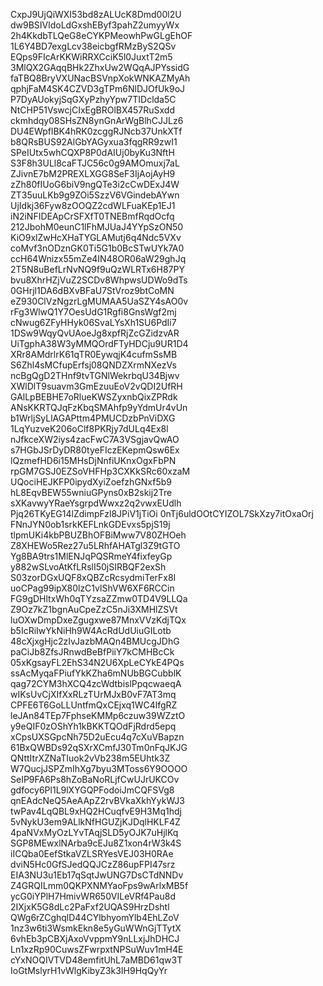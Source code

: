 CxpJ9UjQiWXI53bd8zALUcK8Dmd00l2U
dw9BSIVldoLdGxshEByf3pahZ2umyyWx
2h4KkdbTLQeG8eCYKPMeowhPwGLgEhOF
1L6Y4BD7exgLcv38eicbgfRMzByS2QSv
EQps9FIcArKKWiRRXCciK5l0JuxtT2m5
3MlQX2GAqqBHk2ZhxUw2WQqAJPYssidG
faTBQ8BryVXUNacBSVnpXokWNKAZMyAh
qphjFaM4SK4CZVD3gTPm6NlDJOfUk9oJ
P7DyAUokyjSqGXyPzhyYpw7TIDclda5C
NtCHP51VswcjCIxEgBROlBX457RuSxdd
ckmhdqy08SHsZN8ynGnArWgBlhCJJLz6
DU4EWpflBK4hRK0zcggRJNcb37UnkXTf
b8QRsBUS92AlGbYAGyxua3fqgRR9zwI1
SPeIUtx5whCQXP8P0dAIUj0byKu3NftH
S3F8h3ULl8caFTJC56c0g9AMOmuxj7aL
ZJivnE7bM2PREXLXGG8SeF3IjAojAyH9
zZh80fIUoG6biV9ngQTe3i2cCwDExJ4W
ZT35uuLKb9g9ZOi5SzzV6VGindebAYwn
UjIdkj36Fyw8zOOQZ2cdWLFuaKEp1EJ1
iN2iNFIDEApCrSFXfT0TNEBmfRqdOcfq
212JbohM0eunC1lFhMJUaJ4YYpSzON50
KiO9xlZwHcXHaTYGLAMutj6q4Ndc5VXv
coMvf3nODznGK0Ti5G1b0BcSTwUYk7A0
ccH64Wnizx55mZe4IN48OR06aW29ghJq
2T5N8uBefLrNvNQ9f9uQzWLRTx6H87PY
bvu8XhrHZjVuZ2SCDv8WhpwsUDWo9dTs
0GHrjl1DA6dBXvBFaU7StVroz9btCoMN
eZ930ClVzNgzrLgMUMAA5UaSZY4sAO0v
rFg3WlwQ1Y7OesUdG1Rgfi8GnsWgf2mj
cNwug6ZFyHHyk06SvaLYsXh1SU6PdIi7
1DSw9WqyQvUAoeJg8xpfRjZcGZidzvAR
UiTgphA38W3yMMQOrdFTyHDCju9UR1D4
XRr8AMdrlrK61qTR0EywqjK4cufmSsMB
S6Zhl4sMCfupErfsj08QNDZXrmNXezVs
ncBgQgD2THnf9tvTGNlWekrbqU34Bjwv
XWlDlT9suavm3GmEzuuEoV2vQDI2UfRH
GAlLpBEBHE7oRlueKWSZyxnbQixZPRdk
ANsKKRTQJqFzKbqSMAhfp9yYdmUr4vUn
b1WrljSyLlAGAPttm4PMUCDzbPnViDXG
1LqYuzveK206oClf8PKRjy7dULq4Ex8l
nJfkceXW2iys4zacFwC7A3VSgjavQwAO
s7HGbJSrDyDR80tyeFIczEKepmQsw6Ex
lQzmefHD6i15MHsDjNnfiUKnxOgxFbPN
rpGM7GSJ0EZSoVHFHp3CXKkSRc60xzaM
UQociHEJKFP0ipydXyiZoefzhGNxf5b9
hL8EqvBEW55wniuGPyns0xB2skij2Tre
sXKavwyYRaeYsgrpdWwxz2q2vwxEUdlh
Pjq26TKyEG14lZdimpFzl8JPiV1jTiOi
0nTj6uldOOtCYIZOL7SkXzy7itOxaOrj
FNnJYN0ob1srkKEFLnkGDEvxs5pjS19j
tlpmUKi4kbPBUZBhOFBiMww7V80ZHOeh
Z8XHEWo5Rez27u5LRhfAHATgl3Z9tGTO
Yg8BA9trs1MlENJqPQSRmeY4fixfeyGp
y882wSLvoAtKfLRslI50jSIRBQF2exSh
S03zorDGxUQF8xQBZcRcsydmiTerFx8I
uoCPag99ipX80lzC1vlShVW6XF6RCCin
FG9gDHltxWh0qTYzsaZZmw0TD4V9LLQa
Z9Oz7kZ1bgnAuCpeZzC5nJi3XMHlZSVt
luOXwDmpDxeZgugxwe87MnxVVzKdjTQx
b5IcRiIwYkNiHh9W4AcRdUdUiuGILotb
48cXjxgHjc2zIvJazbMAQn4BMUcgJDhG
paCiJb8ZfsJRnwdBeBfPiiY7kCMHBcCk
05xKgsayFL2EhS34N2U6XpLeCYkE4PQs
ssAcMyqaFPiufYkKZha6mNUbBGCubblK
qag72CYM3hXCQ4zcWdtbislPpqcwaeqA
wIKsUvCjXIfXxRLzTUrMJxB0vF7AT3mq
CPFE6T6GoLLUntfmQxCEjxq1WC4lfgRZ
leJAn84TEp7FphseKMMp6czuw39WZztO
y9eQIF0zOShYh1kBKKTQOdFjRdrd5epq
xCpsUXSGpcNh75D2uEcu4q7cXuVBapzn
61BxQWBDs92qSXrXCmfJ30Tm0nFqJKJG
QNttItrXZNaTIuok2vVb238m5EUhtk3Z
W7QucjJSPZmIhXg7byu3MToss6Y9OOOO
SeIP9FA6Ps8hZoBaNoRLjfCwUJrUKCOv
gdfocy6Pl1L9lXYGQPFodoiJmCQFSVg8
qnEAdcNeQ5AeAApZ2rvBVkaXkhYykWJ3
twPav4LqQBL9xHQ2HCuqfvE9H3Mq1hdj
5vNykU3em9ALlkNfHGUZjKJDqlHKLF4Z
4paNVxMyOzLYvTAqjSLD5yOJK7uHjlKq
SGP8MEwxlNArba9cEJu8Z1xon4rW3k4S
iICQba0EefStkaVZLSRYesVEJ03H0RAe
dviN5Hc0GfSJedQQJCzZ86upFPI47srz
EIA3NU3u1Eb17qSqtJwUNG7DsCTdNNDv
Z4GRQILmm0QKPXNMYaoFps9wArlxMB5f
ycG0iYPlH7HmivWR650VILeVRf4Pau8d
2IXjxK5G8dLc2PaFxf2UQAS9HrzDshtl
QWg6rZCghqlD44CYlbhyomYlb4EhLZoV
1nz3w6ti3WsmkEkn8e5yGuWWnGjTTytX
6vhEb3pCBXjAxoVvppmY9nLLxjJhDHCJ
Ln1xzRp90CuwsZFwrpxtNPSuWuv1mH4E
cYxNOQIVTVD48emfitUhL7aMBD61qw3T
IoGtMslyrH1vWlgKibyZ3k3IH9HqQyYr
